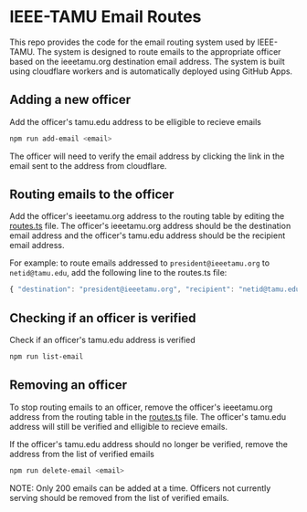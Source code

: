 # IEEE-TAMU Email Routes

This repo provides the code for the email routing system used by IEEE-TAMU. The system is designed to route emails to the appropriate officer based on the ieeetamu.org destination email address. The system is built using cloudflare workers and is automatically deployed using GitHub Apps.

## Adding a new officer
Add the officer's tamu.edu address to be elligible to recieve emails
```bash
npm run add-email <email>
```

The officer will need to verify the email address by clicking the link in the email sent to the address from cloudflare.

## Routing emails to the officer
Add the officer's ieeetamu.org address to the routing table by editing the [routes.ts](src/routes.ts) file. The officer's ieeetamu.org address should be the destination email address and the officer's tamu.edu address should be the recipient email address.

For example: to route emails addressed to `president@ieeetamu.org` to `netid@tamu.edu`, add the following line to the routes.ts file:
```typescript
{ "destination": "president@ieeetamu.org", "recipient": "netid@tamu.edu" }
```

## Checking if an officer is verified
Check if an officer's tamu.edu address is verified
```bash
npm run list-email
```

## Removing an officer
To stop routing emails to an officer, remove the officer's ieeetamu.org address from the routing table in the [routes.ts](src/routes.ts) file. The officer's tamu.edu address will still be verified and elligible to recieve emails.

If the officer's tamu.edu address should no longer be verified, remove the address from the list of verified emails
```bash
npm run delete-email <email>
```

NOTE: Only 200 emails can be added at a time. Officers not currently serving should be removed from the list of verified emails.
